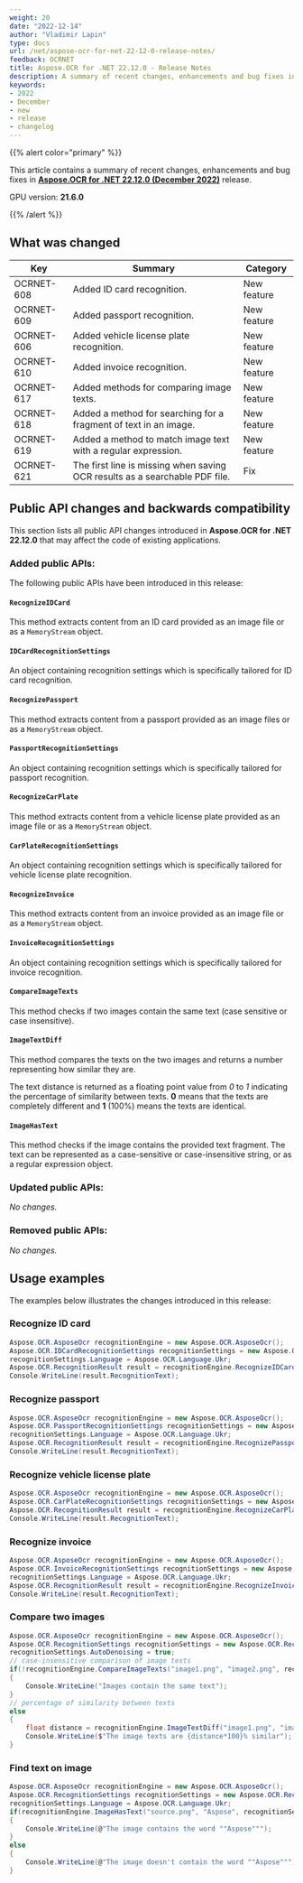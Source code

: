 ```yaml
---
weight: 20
date: "2022-12-14"
author: "Vladimir Lapin"
type: docs
url: /net/aspose-ocr-for-net-22-12-0-release-notes/
feedback: OCRNET
title: Aspose.OCR for .NET 22.12.0 - Release Notes
description: A summary of recent changes, enhancements and bug fixes in Aspose.OCR for .NET 22.12.0 (December 2022) release.
keywords:
- 2022
- December
- new
- release
- changelog
---
```


{{% alert color="primary" %}}

This article contains a summary of recent changes, enhancements and bug fixes in [**Aspose.OCR for .NET 22.12.0 (December 2022)**](https://www.nuget.org/packages/Aspose.OCR/22.12.0) release.

GPU version: **21.6.0**

{{% /alert %}}

## What was changed

Key | Summary | Category
--- | ------- | --------
OCRNET-608 | Added ID card recognition. | New feature
OCRNET-609 | Added passport recognition. | New feature
OCRNET-606 | Added vehicle license plate recognition. | New feature
OCRNET-610 | Added invoice recognition. | New feature
OCRNET-617 | Added methods for comparing image texts. | New feature
OCRNET-618 | Added a method for searching for a fragment of text in an image. | New feature
OCRNET-619 | Added a method to match image text with a regular expression. | New feature
OCRNET-621 | The first line is missing when saving OCR results as a searchable PDF file. | Fix

## Public API changes and backwards compatibility

This section lists all public API changes introduced in **Aspose.OCR for .NET 22.12.0** that may affect the code of existing applications.

### Added public APIs:

The following public APIs have been introduced in this release:

#### `RecognizeIDCard`

This method extracts content from an ID card provided as an image file or as a `MemoryStream` object.

#### `IDCardRecognitionSettings`

An object containing recognition settings which is specifically tailored for ID card recognition.

#### `RecognizePassport`

This method extracts content from a passport provided as an image files or as a `MemoryStream` object.

#### `PassportRecognitionSettings`

An object containing recognition settings which is specifically tailored for passport recognition.

#### `RecognizeCarPlate`

This method extracts content from a vehicle license plate provided as an image file or as a `MemoryStream` object.

#### `CarPlateRecognitionSettings`

An object containing recognition settings which is specifically tailored for vehicle license plate recognition.

#### `RecognizeInvoice`

This method extracts content from an invoice provided as an image file or as a `MemoryStream` object.

#### `InvoiceRecognitionSettings`

An object containing recognition settings which is specifically tailored for invoice recognition.

#### `CompareImageTexts`

This method checks if two images contain the same text (case sensitive or case insensitive).

#### `ImageTextDiff`

This method compares the texts on the two images and returns a number representing how similar they are.

The text distance is returned as a floating point value from _0_ to _1_ indicating the percentage of similarity between texts. **0** means that the texts are completely different and **1** (100%) means the texts are identical.

#### `ImageHasText`

This method checks if the image contains the provided text fragment. The text can be represented as a case-sensitive or case-insensitive string, or as a regular expression object.

### Updated public APIs:

_No changes._

### Removed public APIs:

_No changes._

## Usage examples

The examples below illustrates the changes introduced in this release:

### Recognize ID card

```csharp
Aspose.OCR.AsposeOcr recognitionEngine = new Aspose.OCR.AsposeOcr();
Aspose.OCR.IDCardRecognitionSettings recognitionSettings = new Aspose.OCR.IDCardRecognitionSettings();
recognitionSettings.Language = Aspose.OCR.Language.Ukr;
Aspose.OCR.RecognitionResult result = recognitionEngine.RecognizeIDCard("id-card.jpg", recognitionSettings);
Console.WriteLine(result.RecognitionText);
```

### Recognize passport

```csharp
Aspose.OCR.AsposeOcr recognitionEngine = new Aspose.OCR.AsposeOcr();
Aspose.OCR.PassportRecognitionSettings recognitionSettings = new Aspose.OCR.PassportRecognitionSettings();
recognitionSettings.Language = Aspose.OCR.Language.Ukr;
Aspose.OCR.RecognitionResult result = recognitionEngine.RecognizePassport("passport.jpg", recognitionSettings);
Console.WriteLine(result.RecognitionText);
```

### Recognize vehicle license plate

```csharp
Aspose.OCR.AsposeOcr recognitionEngine = new Aspose.OCR.AsposeOcr();
Aspose.OCR.CarPlateRecognitionSettings recognitionSettings = new Aspose.OCR.CarPlateRecognitionSettings();
Aspose.OCR.RecognitionResult result = recognitionEngine.RecognizeCarPlate("car.jpg", recognitionSettings);
Console.WriteLine(result.RecognitionText);
```

### Recognize invoice

```csharp
Aspose.OCR.AsposeOcr recognitionEngine = new Aspose.OCR.AsposeOcr();
Aspose.OCR.InvoiceRecognitionSettings recognitionSettings = new Aspose.OCR.InvoiceRecognitionSettings();
recognitionSettings.Language = Aspose.OCR.Language.Ukr;
Aspose.OCR.RecognitionResult result = recognitionEngine.RecognizeInvoice("invoice.jpg", recognitionSettings);
Console.WriteLine(result.RecognitionText);
```

### Compare two images

```csharp
Aspose.OCR.AsposeOcr recognitionEngine = new Aspose.OCR.AsposeOcr();
Aspose.OCR.RecognitionSettings recognitionSettings = new Aspose.OCR.RecognitionSettings();
recognitionSettings.AutoDenoising = true;
// case-insensitive comparison of image texts
if(!recognitionEngine.CompareImageTexts("image1.png", "image2.png", recognitionSettings, true))
{
	Console.WriteLine("Images contain the same text");
}
// percentage of similarity between texts
else
{
	float distance = recognitionEngine.ImageTextDiff("image1.png", "image2.png", recognitionSettings, true);
	Console.WriteLine($"The image texts are {distance*100}% similar");
}
```

### Find text on image

```csharp
Aspose.OCR.AsposeOcr recognitionEngine = new Aspose.OCR.AsposeOcr();
Aspose.OCR.RecognitionSettings recognitionSettings = new Aspose.OCR.RecognitionSettings();
recognitionSettings.Language = Aspose.OCR.Language.Ukr;
if(recognitionEngine.ImageHasText("source.png", "Aspose", recognitionSettings))
{
	Console.WriteLine(@"The image contains the word ""Aspose""");
}
else
{
	Console.WriteLine(@"The image doesn't contain the word ""Aspose""");
}
```
